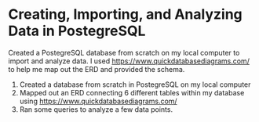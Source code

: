 # Creating, Importing, and Analyzing Data in PostegreSQL

Created a PostegreSQL database from scratch on my local computer to import and analyze data. I used https://www.quickdatabasediagrams.com/ to help me map out the ERD and provided the schema.

1. Created a database from scratch in PostegreSQL on my local computer
2. Mapped out an ERD connecting 6 different tables within my database using https://www.quickdatabasediagrams.com/
3. Ran some queries to analyze a few data points.
